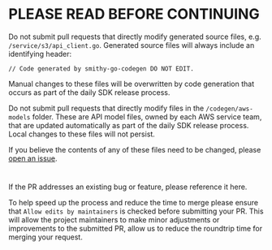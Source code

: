 # **PLEASE READ BEFORE CONTINUING**

Do not submit pull requests that directly modify generated source files, e.g. `/service/s3/api_client.go`. Generated source files will always include an identifying header:

```
// Code generated by smithy-go-codegen DO NOT EDIT.
```

Manual changes to these files will be overwritten by code generation that occurs as part of the daily SDK release process.

Do not submit pull requests that directly modify files in the `/codegen/aws-models` folder. These are API model files, owned by each AWS service team, that are updated automatically as part of the daily SDK release process. Local changes to these files will not persist.

If you believe the contents of any of these files need to be changed, please [open an issue](https://github.com/aws/aws-sdk-go-v2/issues/new/choose).

#

If the PR addresses an existing bug or feature, please reference it here.

To help speed up the process and reduce the time to merge please ensure that `Allow edits by maintainers` is checked before submitting your PR. This will allow the project maintainers to make minor adjustments or improvements to the submitted PR, allow us to reduce the roundtrip time for merging your request.
